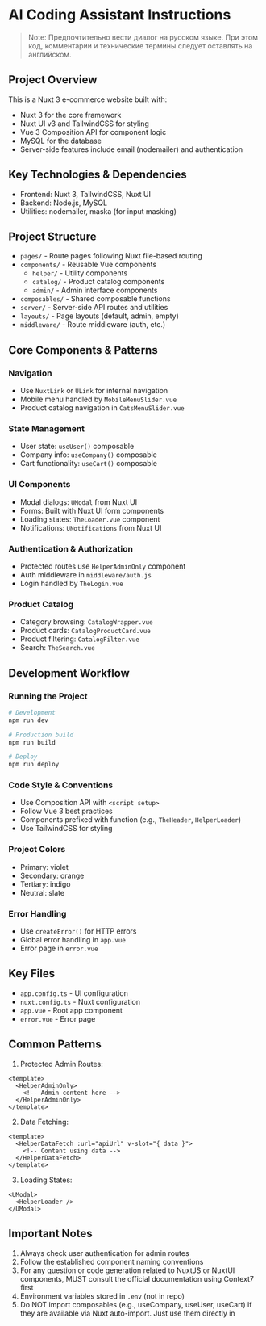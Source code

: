 # AI Coding Assistant Instructions

> Note: Предпочтительно вести диалог на русском языке. При этом код, комментарии и технические термины следует оставлять на английском.

## Project Overview
This is a Nuxt 3 e-commerce website built with:
- Nuxt 3 for the core framework
- Nuxt UI v3 and TailwindCSS for styling
- Vue 3 Composition API for component logic
- MySQL for the database
- Server-side features include email (nodemailer) and authentication

## Key Technologies & Dependencies
- Frontend: Nuxt 3, TailwindCSS, Nuxt UI
- Backend: Node.js, MySQL
- Utilities: nodemailer, maska (for input masking)

## Project Structure
- `pages/` - Route pages following Nuxt file-based routing
- `components/` - Reusable Vue components
  - `helper/` - Utility components
  - `catalog/` - Product catalog components
  - `admin/` - Admin interface components
- `composables/` - Shared composable functions
- `server/` - Server-side API routes and utilities
- `layouts/` - Page layouts (default, admin, empty)
- `middleware/` - Route middleware (auth, etc.)

## Core Components & Patterns

### Navigation
- Use `NuxtLink` or `ULink` for internal navigation
- Mobile menu handled by `MobileMenuSlider.vue`
- Product catalog navigation in `CatsMenuSlider.vue`

### State Management
- User state: `useUser()` composable
- Company info: `useCompany()` composable
- Cart functionality: `useCart()` composable

### UI Components
- Modal dialogs: `UModal` from Nuxt UI
- Forms: Built with Nuxt UI form components
- Loading states: `TheLoader.vue` component
- Notifications: `UNotifications` from Nuxt UI

### Authentication & Authorization
- Protected routes use `HelperAdminOnly` component
- Auth middleware in `middleware/auth.js`
- Login handled by `TheLogin.vue`

### Product Catalog
- Category browsing: `CatalogWrapper.vue`
- Product cards: `CatalogProductCard.vue`
- Product filtering: `CatalogFilter.vue`
- Search: `TheSearch.vue`

## Development Workflow

### Running the Project
```bash
# Development
npm run dev

# Production build
npm run build

# Deploy
npm run deploy
```

### Code Style & Conventions
- Use Composition API with `<script setup>`
- Follow Vue 3 best practices
- Components prefixed with function (e.g., `TheHeader`, `HelperLoader`)
- Use TailwindCSS for styling

### Project Colors
- Primary: violet
- Secondary: orange  
- Tertiary: indigo
- Neutral: slate

### Error Handling
- Use `createError()` for HTTP errors
- Global error handling in `app.vue`
- Error page in `error.vue`

## Key Files
- `app.config.ts` - UI configuration
- `nuxt.config.ts` - Nuxt configuration
- `app.vue` - Root app component
- `error.vue` - Error page

## Common Patterns
1. Protected Admin Routes:
```vue
<template>
  <HelperAdminOnly>
    <!-- Admin content here -->
  </HelperAdminOnly>
</template>
```

2. Data Fetching:
```vue
<template>
  <HelperDataFetch :url="apiUrl" v-slot="{ data }">
    <!-- Content using data -->
  </HelperDataFetch>
</template>
```

3. Loading States:
```vue
<UModal>
  <HelperLoader />
</UModal>
```

## Important Notes
1. Always check user authentication for admin routes
2. Follow the established component naming conventions
3. For any question or code generation related to NuxtJS or NuxtUI components, MUST consult the official documentation using Context7 first
4. Environment variables stored in `.env` (not in repo)
5. Do NOT import composables (e.g., useCompany, useUser, useCart) if they are available via Nuxt auto-import. Just use them directly in <script setup>.
6. Do NOT import components manually if they are available via Nuxt auto-import (i.e., placed in the components/ directory or registered by a Nuxt module). Use them directly in templates without import statements.
